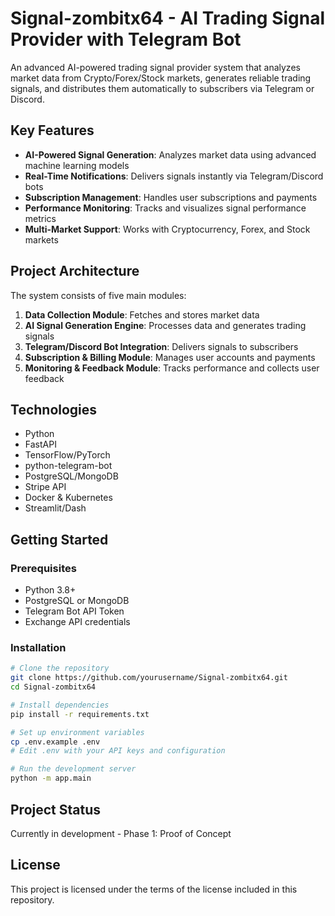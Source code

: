# Signal-zombitx64 - AI Trading Signal Provider with Telegram Bot

An advanced AI-powered trading signal provider system that analyzes market data from Crypto/Forex/Stock markets, generates reliable trading signals, and distributes them automatically to subscribers via Telegram or Discord.

## Key Features

- **AI-Powered Signal Generation**: Analyzes market data using advanced machine learning models
- **Real-Time Notifications**: Delivers signals instantly via Telegram/Discord bots
- **Subscription Management**: Handles user subscriptions and payments
- **Performance Monitoring**: Tracks and visualizes signal performance metrics
- **Multi-Market Support**: Works with Cryptocurrency, Forex, and Stock markets

## Project Architecture

The system consists of five main modules:

1. **Data Collection Module**: Fetches and stores market data
2. **AI Signal Generation Engine**: Processes data and generates trading signals
3. **Telegram/Discord Bot Integration**: Delivers signals to subscribers
4. **Subscription & Billing Module**: Manages user accounts and payments
5. **Monitoring & Feedback Module**: Tracks performance and collects user feedback

## Technologies

- Python
- FastAPI
- TensorFlow/PyTorch
- python-telegram-bot
- PostgreSQL/MongoDB
- Stripe API
- Docker & Kubernetes
- Streamlit/Dash

## Getting Started

### Prerequisites
- Python 3.8+
- PostgreSQL or MongoDB
- Telegram Bot API Token
- Exchange API credentials

### Installation

```bash
# Clone the repository
git clone https://github.com/yourusername/Signal-zombitx64.git
cd Signal-zombitx64

# Install dependencies
pip install -r requirements.txt

# Set up environment variables
cp .env.example .env
# Edit .env with your API keys and configuration

# Run the development server
python -m app.main
```

## Project Status

Currently in development - Phase 1: Proof of Concept

## License

This project is licensed under the terms of the license included in this repository.